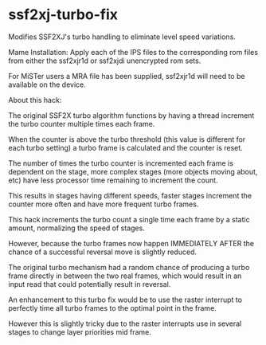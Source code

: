 # ssf2xj-turbo-fix

Modifies SSF2XJ's turbo handling to eliminate level speed variations.


Mame Installation:
 Apply each of the IPS files to the corresponding rom files from either the ssf2xjr1d or ssf2xjdi unencrypted rom sets.

 
For MiSTer users a MRA file has been supplied, ssf2xjr1d will need to be available on the device.


About this hack:

  The original SSF2X turbo algorithm functions by having a thread increment the turbo counter multiple times each frame.
  
  When the counter is above the turbo threshold (this value is different for each turbo setting) a turbo frame is calculated and the counter is reset.
  
  The number of times the turbo counter is incremented each frame is dependent on the stage, more complex stages (more objects moving about, etc) have less processor time remaining to increment the count.
  
  This results in stages having different speeds, faster stages increment the counter more often and have more frequent turbo frames.
  
  This hack increments the turbo count a single time each frame by a static amount, normalizing the speed of stages.
  
  However, because the turbo frames now happen IMMEDIATELY AFTER the chance of a successful reversal move is slightly reduced.
  
  The original turbo mechanism had a random chance of producing a turbo frame directly in between the two real frames, which would result in an input read that could potentially result in reversal.
  
  An enhancement to this turbo fix would be to use the raster interrupt to perfectly time all turbo frames to the optimal point in the frame.

  However this is slightly tricky due to the raster interrupts use in several stages to change layer priorities mid frame.